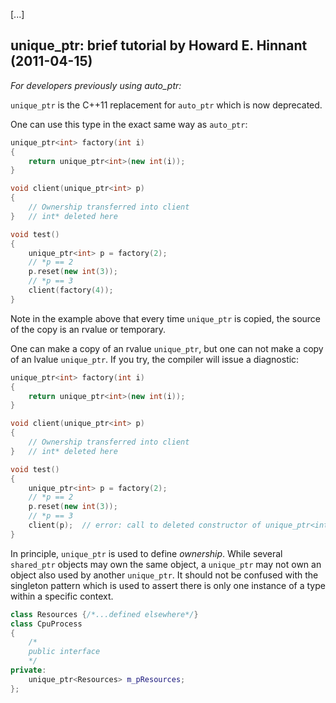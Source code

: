 
[...]


## unique_ptr: brief tutorial by Howard E. Hinnant (2011-04-15)

*For developers previously using auto_ptr:*

`unique_ptr` is the C++11 replacement for `auto_ptr` which is now deprecated.

One can use this type in the exact same way as `auto_ptr`:

```cpp
unique_ptr<int> factory(int i)
{
    return unique_ptr<int>(new int(i));
}

void client(unique_ptr<int> p)
{
    // Ownership transferred into client
}   // int* deleted here

void test()
{
    unique_ptr<int> p = factory(2);
    // *p == 2
    p.reset(new int(3));
    // *p == 3
    client(factory(4));
}
```

Note in the example above that every time `unique_ptr` is copied, the source of the copy is an rvalue or temporary.

One can make a copy of an rvalue `unique_ptr`, but one can not make a copy of an lvalue `unique_ptr`. If you try, the compiler will issue a diagnostic:

```cpp
unique_ptr<int> factory(int i)
{
    return unique_ptr<int>(new int(i));
}

void client(unique_ptr<int> p)
{
    // Ownership transferred into client
}   // int* deleted here

void test()
{
    unique_ptr<int> p = factory(2);
    // *p == 2
    p.reset(new int(3));
    // *p == 3
    client(p);  // error: call to deleted constructor of unique_ptr<int>
}
```

In principle, `unique_ptr` is used to define *ownership*. While several `shared_ptr` objects may own the same object, a `unique_ptr` may not own an object also used by another `unique_ptr`.
It should not be confused with the singleton pattern which is used to assert there is only one instance of a type within a specific context.

```cpp
class Resources {/*...defined elsewhere*/}
class CpuProcess
{
    /*
    public interface
    */
private:
    unique_ptr<Resources> m_pResources;
};
```